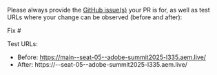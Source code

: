 Please always provide the [GitHub issue(s)](../issues) your PR is for, as well as test URLs where your change can be observed (before and after):

Fix #<gh-issue-id>

Test URLs:
- Before: https://main--seat-05--adobe-summit2025-l335.aem.live/
- After: https://<branch>--seat-05--adobe-summit2025-l335.aem.live/
